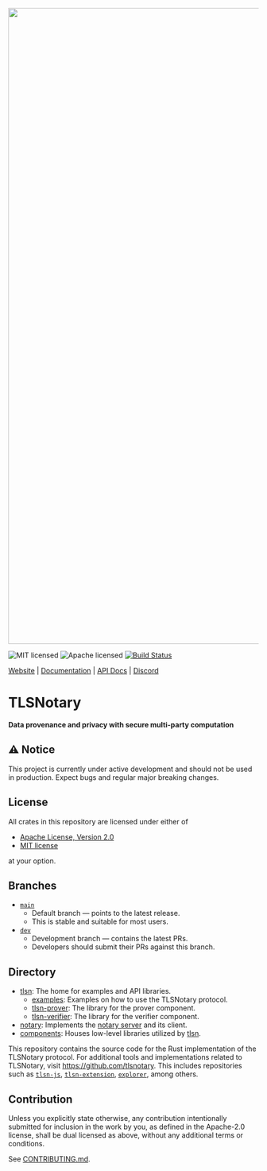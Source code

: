 <p align="center">
    <img src="./tlsn-banner.png" width=1280 />
</p>

![MIT licensed][mit-badge]
![Apache licensed][apache-badge]
[![Build Status][actions-badge]][actions-url]

[mit-badge]: https://img.shields.io/badge/license-MIT-blue.svg
[apache-badge]: https://img.shields.io/github/license/saltstack/salt
[actions-badge]: https://github.com/tlsnotary/tlsn/actions/workflows/ci.yml/badge.svg
[actions-url]: https://github.com/tlsnotary/tlsn/actions?query=workflow%3Aci+branch%3Adev

[Website](https://tlsnotary.org) |
[Documentation](https://docs.tlsnotary.org) |
[API Docs](https://tlsnotary.github.io/tlsn) |
[Discord](https://discord.gg/9XwESXtcN7)

# TLSNotary

**Data provenance and privacy with secure multi-party computation**

## ⚠️ Notice

This project is currently under active development and should not be used in production. Expect bugs and regular major breaking changes.

## License
All crates in this repository are licensed under either of

- [Apache License, Version 2.0](http://www.apache.org/licenses/LICENSE-2.0)
- [MIT license](http://opensource.org/licenses/MIT)

at your option.

## Branches

- [`main`](https://github.com/tlsnotary/tlsn/tree/main)
  - Default branch — points to the latest release.
  - This is stable and suitable for most users.
- [`dev`](https://github.com/tlsnotary/tlsn/tree/dev)
  - Development branch — contains the latest PRs.
  - Developers should submit their PRs against this branch.

## Directory

- [tlsn](./tlsn/): The home for examples and API libraries.
    - [examples](./tlsn/examples/): Examples on how to use the TLSNotary protocol.
    - [tlsn-prover](./tlsn/tlsn-prover/): The library for the prover component.
    - [tlsn-verifier](./tlsn/tlsn-verifier/): The library for the verifier component.
- [notary](./notary/): Implements the [notary server](https://docs.tlsnotary.org/intro.html#tls-verification-with-a-general-purpose-notary) and its client.
- [components](./components/): Houses low-level libraries utilized by [tlsn](./tlsn/).

This repository contains the source code for the Rust implementation of the TLSNotary protocol. For additional tools and implementations related to TLSNotary, visit <https://github.com/tlsnotary>. This includes repositories such as [`tlsn-js`](https://github.com/tlsnotary/tlsn-js), [`tlsn-extension`](https://github.com/tlsnotary/tlsn-extension), [`explorer`](https://github.com/tlsnotary/explorer), among others.


## Contribution

Unless you explicitly state otherwise, any contribution intentionally submitted
for inclusion in the work by you, as defined in the Apache-2.0 license, shall be
dual licensed as above, without any additional terms or conditions.

See [CONTRIBUTING.md](CONTRIBUTING.md).
